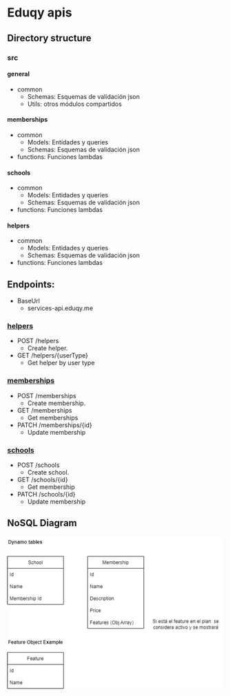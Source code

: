 # Eduqy apis

## Directory structure

### src

#### general

  - common
    - Schemas: Esquemas de validación json
    - Utils: otros módulos compartidos

#### memberships

  - common
    - Models: Entidades y queries
    - Schemas: Esquemas de validación json
  - functions: Funciones lambdas

#### schools

  - common
    - Models: Entidades y queries
    - Schemas: Esquemas de validación json
  - functions: Funciones lambdas

#### helpers

  - common
    - Models: Entidades y queries
    - Schemas: Esquemas de validación json
  - functions: Funciones lambdas

## Endpoints:

  - BaseUrl
      - services-api.eduqy.me

### [helpers](src/helpers/swagger.yaml)

  - POST /helpers
    - Create helper.
  - GET /helpers/{userType}
    - Get helper by user type

### [memberships](src/memberships/swagger.yaml)

  - POST /memberships
    - Create membership.
  - GET /memberships
    - Get memberships
  - PATCH /memberships/{id}
    - Update membership

### [schools](src/schools/swagger.yaml)

  - POST /schools
    - Create school.
  - GET /schools/{id}
    - Get membership
  - PATCH /schools/{id}
    - Update membership

## NoSQL Diagram

![Screenshot](DER.jpg)
